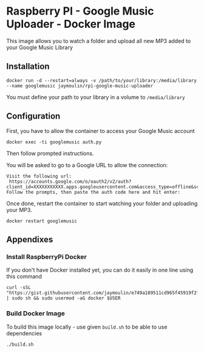 Raspberry PI - Google Music Uploader - Docker Image
===================================================

This image allows you to watch a folder and upload all new MP3 added to your Google Music Library

Installation
---

```
docker run -d --restart=always -v /path/to/your/library:/media/library --name googlemusic jaymoulin/rpi-google-music-uploader
```

You must define your path to your library in a volume to `/media/library`

Configuration
---
First, you have to allow the container to access your Google Music account
```
docker exec -ti googlemusic auth.py
```
Then follow prompted instructions.

You will be asked to go to a Google URL to allow the connection:

```
Visit the following url:
 https://accounts.google.com/o/oauth2/v2/auth?client_id=XXXXXXXXXXX.apps.googleusercontent.com&access_type=offline&scope=https%3A%2F%2Fwww.googleapis.com%2Fauth%2Fmusicmanager&response_type=code&redirect_uri=urn%3Aietf%3Awg%3Aoauth%3A2.0%3Aoob
Follow the prompts, then paste the auth code here and hit enter:
```

Once done, restart the container to start watching your folder and uploading your MP3.
```
docker restart googlemusic
```

Appendixes
---

### Install RaspberryPi Docker

If you don't have Docker installed yet, you can do it easily in one line using this command
 
```
curl -sSL "https://gist.githubusercontent.com/jaymoulin/e749a189511cd965f45919f2f99e45f3/raw/054ba73080c49a0fcdbc6932e27887a31c7abce2/ARM%2520(Raspberry%2520PI)%2520Docker%2520Install" | sudo sh && sudo usermod -aG docker $USER
```

### Build Docker Image

To build this image locally - use given `build.sh` to be able to use dependencies 

```
./build.sh
```

